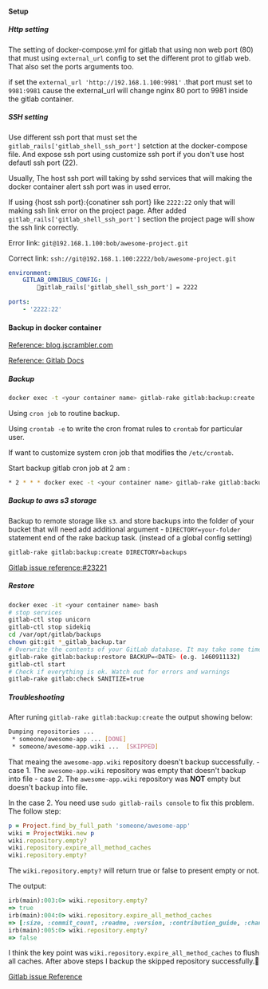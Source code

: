 #### Setup ####

##### Http setting #####
The setting of docker-compose.yml for gitlab that using non web port (80) that must using `external_url` config to set the different prot to gitlab web. That also set the ports arguments too.

if set the `external_url 'http://192.168.1.100:9981'` .that port must set to `9981:9981` cause the external_url will change nginx 80 port to 9981 inside the gitlab container.

##### SSH setting #####
Use different ssh port that must set the `gitlab_rails['gitlab_shell_ssh_port']` setction at the docker-compose file. And expose ssh port using customize ssh port if you don't use host defautl ssh port (22).

Usually, The host ssh port will taking by sshd services that will making the docker container alert ssh port was in used error.

If using {host ssh port}:{conatiner ssh port} like `2222:22` only that will making ssh link error on the project page. After added `gitlab_rails['gitlab_shell_ssh_port']` section the project page will show the ssh link correctly.

Error link: `git@192.168.1.100:bob/awesome-project.git`

Correct link: `ssh://git@192.168.1.100:2222/bob/awesome-project.git`

```yaml
environment:
    GITLAB_OMNIBUS_CONFIG: |
        gitlab_rails['gitlab_shell_ssh_port'] = 2222

ports:
    - '2222:22'
```


#### Backup in docker container ####
[Reference: blog.jscrambler.com](https://blog.jscrambler.com/migrating-your-gitlab-infrastructure-into-docker/)

[Reference: Gitlab Docs](https://docs.gitlab.com/omnibus/settings/backups.html)

##### Backup #####
```sh
docker exec -t <your container name> gitlab-rake gitlab:backup:create
```

Using `cron job` to routine backup.

Using `crontab -e` to write the cron fromat rules to `crontab` for particular user.

If want to customize system cron job that modifies the `/etc/crontab`.

Start backup gitlab cron job at 2 am :
```sh
* 2 * * * docker exec -t <your container name> gitlab-rake gitlab:backup:create
```

##### Backup to aws s3 storage #####

Backup to remote storage like `s3`. and store backups into the folder of your bucket that will need add additional argument - `DIRECTORY=your-folder` statement end of the rake backup task. (instead of a global config setting) 

```sh
gitlab-rake gitlab:backup:create DIRECTORY=backups
```

[Gitlab issue reference:#23221](https://gitlab.com/gitlab-org/gitlab-ce/issues/23221)




##### Restore #####

```sh
docker exec -it <your container name> bash
# stop services
gitlab-ctl stop unicorn  
gitlab-ctl stop sidekiq  
cd /var/opt/gitlab/backups  
chown git:git *_gitlab_backup.tar  
# Overwrite the contents of your GitLab database. It may take some time to complete, depending on how big your database is.
gitlab-rake gitlab:backup:restore BACKUP=<DATE> (e.g. 1460911132)  
gitlab-ctl start  
# Check if everything is ok. Watch out for errors and warnings
gitlab-rake gitlab:check SANITIZE=true  
```

##### Troubleshooting #####

After runing `gitlab-rake gitlab:backup:create` the output showing below:

``` sh
Dumping repositories ...
 * someone/awesome-app ... [DONE]
 * someone/awesome-app.wiki ...  [SKIPPED]
```

That meaing the `awesome-app.wiki` repository doesn't backup successfully.
    - case 1. The `awesome-app.wiki` repository was empty that doesn't backup into file
    - case 2. The `awesome-app.wiki` repository was **NOT** empty but doesn't backup into file.

In the case 2. You need use `sudo gitlab-rails console` to fix this problem. The follow step:

```rb
p = Project.find_by_full_path 'someone/awesome-app'
wiki = ProjectWiki.new p
wiki.repository.empty?
wiki.repository.expire_all_method_caches
wiki.repository.empty?
```
The `wiki.repository.empty?` will return true or false to present empty or not.

The output:
```rb
irb(main):003:0> wiki.repository.empty?
=> true
irb(main):004:0> wiki.repository.expire_all_method_caches
=> [:size, :commit_count, :readme, :version, :contribution_guide, :changelog, :license_blob, :license_key, :gitignore, :koding_yml, :gitlab_ci_yml, :branch_names, :tag_names, :branch_count, :tag_count, :avatar, :exists?, :empty?, :root_ref]
irb(main):005:0> wiki.repository.empty?
=> false

```

I think the key point was `wiki.repository.expire_all_method_caches` to flush all caches. After above steps I backup the skipped repository successfully.:tada:

[Gitlab issue Reference](https://gitlab.com/gitlab-org/gitlab-ce/issues/28854)
